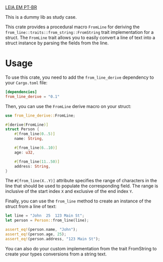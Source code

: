 [LEIA EM PT-BR](README_PT-BR.md)

This is a dummy lib as study case.

This crate provides a procedural macro `FromLine` for deriving the `from_line::traits::from_string::FromString` trait implementation for a struct. The `FromLine` trait allows you to easily convert a line of text into a struct instance by parsing the fields from the line.

# Usage

To use this crate, you need to add the `from_line_derive` dependency to your `Cargo.toml` file:

```toml
[dependencies]
from_line_derive = "0.1"
```

Then, you can use the `FromLine` derive macro on your struct:

```rust
use from_line_derive::FromLine;

#[derive(FromLine)]
struct Person {
    #[from_line(0..5)]
    name: String,

    #[from_line(6..10)]
    age: u32,

    #[from_line(11..50)]
    address: String,
}
```

The `#[from_line(X..Y)]` attribute specifies the range of characters in the line that should be used to populate the corresponding field. The range is inclusive of the start index `X` and exclusive of the end index `Y`.

Finally, you can use the `from_line` method to create an instance of the struct from a line of text:

```rust
let line = "John  25  123 Main St";
let person = Person::from_line(line);

assert_eq!(person.name, "John");
assert_eq!(person.age, 25);
assert_eq!(person.address, "123 Main St");
```

You can also do your custom implementation from the trait FromString to create your types conversions from a string text.
